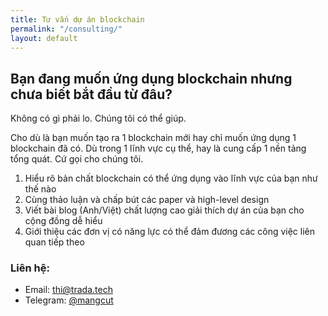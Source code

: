 ```yaml
---
title: Tư vấn dự án blockchain
permalink: "/consulting/"
layout: default
---
```


## Bạn đang muốn ứng dụng blockchain nhưng chưa biết bắt đầu từ đâu?
<p> </p>

Không có gì phải lo. Chúng tôi có thể giúp.

Cho dù là bạn muốn tạo ra 1 blockchain mới hay chỉ muốn ứng dụng 1 blockchain đã có. Dù trong 1 lĩnh vực cụ thể, hay là cung cấp 1 nền tảng tổng quát. Cứ gọi cho chúng tôi.

1. Hiểu rõ bản chất blockchain có thể ứng dụng vào lĩnh vực của bạn như thế nào
2. Cùng thảo luận và chấp bút các paper và high-level design
3. Viết bài blog (Anh/Việt) chất lượng cao giải thích dự án của bạn cho cộng đồng dễ hiểu
4. Giới thiệu các đơn vị có năng lực có thể đảm đương các công việc liên quan tiếp theo

### Liên hệ:

- Email: <a href="mailto:thi@trada.tech" target="_blank">thi@trada.tech</a>
- Telegram: <a href="https://t.me/mangcut" target="_blank">@mangcut</a>